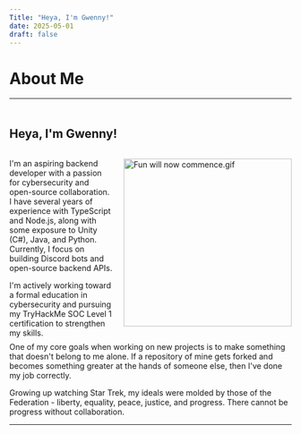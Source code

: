 ```yaml
---
Title: "Heya, I'm Gwenny!"
date: 2025-05-01
draft: false
---
```

# About Me

---

<h2 class="post-title" style="padding-top: 20px">Heya, I'm Gwenny!</h2>

<div style="display: flex; align-items: flex-start; gap: 20px; padding-top: 15px; margin-bottom:-20px">
<div style="flex: 1;">
I'm an aspiring backend developer with a passion for cybersecurity and open-source collaboration. I have several years of experience with TypeScript and Node.js, along with some exposure to Unity (C#), Java, and Python. Currently, I focus on building Discord bots and open-source backend APIs.

I'm actively working toward a formal education in cybersecurity and pursuing my TryHackMe SOC Level 1 certification to strengthen my skills.
</div>
<div style="flex: 0 0 auto;">
<img src="https://cdn.unimatrix-01.dev/images/portfolio/fun_will_now_commence.gif" alt="Fun will now commence.gif" style="width: 300px;">
</div>
</div>

One of my core goals when working on new projects is to make something that doesn't belong to me alone. If a repository of mine gets forked and becomes something greater at the hands of someone else, then I've done my job correctly.

Growing up watching Star Trek, my ideals were molded by those of the Federation - liberty, equality, peace, justice, and progress. There cannot be progress without collaboration.

---

